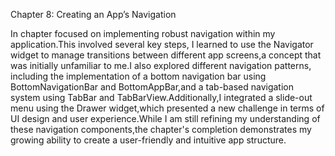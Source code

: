 Chapter 8: Creating an App’s Navigation

In chapter focused on implementing robust navigation within my application.This involved several key steps, I learned to use the Navigator widget to manage transitions between different app screens,a concept that was initially unfamiliar to me.I also explored different navigation patterns, including the implementation of a bottom navigation bar using  BottomNavigationBar and BottomAppBar,and a tab-based navigation system using TabBar and TabBarView.Additionally,I integrated a slide-out menu using the Drawer widget,which presented a new challenge in terms of UI design and user experience.While I am still refining my understanding of these navigation components,the chapter's completion demonstrates my growing ability to create a user-friendly and intuitive app structure.
